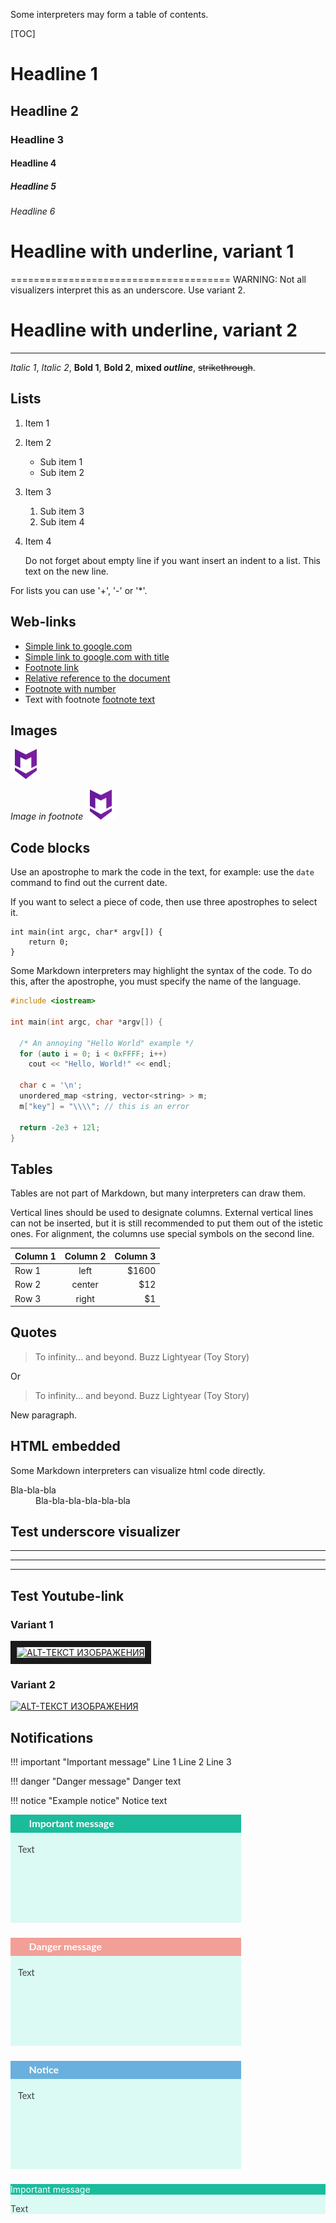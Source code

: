 Some interpreters may form a table of contents.

[TOC]

# Headline 1
## Headline 2
### Headline 3
#### Headline 4
##### Headline 5
###### Headline 6
# Headline with underline, variant 1
======================================
WARNING: Not all visualizers interpret this as an underscore. Use variant 2.
 
 
# Headline with underline, variant 2
--------------------------------------
*Italic 1*, _Italic 2_, **Bold 1**, __Bold 2__, **mixed _outline_**, ~~strikethrough~~.
 
 
## Lists ##
1. Item 1
2. Item 2
   * Sub item 1
   * Sub item 2
3. Item 3
   1. Sub item 3
   2. Sub item 4
4. Item 4
 
 
   Do not forget about empty line if you want insert an indent to a list.
   This text on the new line.
 
 
For lists you can use '+', '-' or '*'.
 
 
## Web-links ##
+ [Simple link to google.com](https://www.google.com)
+ [Simple link to google.com with title](https://www.google.com "Go to the Google")
+ [Footnote link][Footnote text]
+ [Relative reference to the document](../blob/LICENSE)
+ [Footnote with number][1]
+ Text with footnote [footnote text]
 
 
[Footnote text]: www.google.com
[1]: www.google.com
[footnote text]: www.google.com
 
 
## Images ##
![Alternative text](https://github.com/adam-p/markdown-here/raw/master/src/common/images/icon48.png "Tooltip")
 
 
_Image in footnote_
![Alternative text][logo]
 
 
[logo]: https://github.com/adam-p/markdown-here/raw/master/src/common/images/icon48.png "Tooltip"
 
 
## Code blocks ##
Use an apostrophe to mark the code in the text, for example: use the `date` command to find out the current date.
 
 
If you want to select a piece of code, then use three apostrophes to select it.
```
int main(int argc, char* argv[]) {
    return 0;
}
```
 
 
Some Markdown interpreters may highlight the syntax of the code. To do this, after the apostrophe, you must specify the name of the language.
```cpp
#include <iostream>
 
int main(int argc, char *argv[]) {
 
  /* An annoying "Hello World" example */
  for (auto i = 0; i < 0xFFFF; i++)
    cout << "Hello, World!" << endl;
 
  char c = '\n';
  unordered_map <string, vector<string> > m;
  m["key"] = "\\\\"; // this is an error
 
  return -2e3 + 12l;
}
```
 
 
## Tables ##
Tables are not part of Markdown, but many interpreters can draw them.
 
 
Vertical lines should be used to designate columns. External vertical lines can not be inserted, but it is still recommended to put them out of the istetic ones. For alignment, the columns use special symbols on the second line.
 
 
| Column 1      | Column 2           | Column 3 |
| ------------- |:------------------:| --------:|
| Row 1         | left               |    $1600 |
| Row 2         | center             |      $12 |
| Row 3         | right              |       $1 |
 
 
## Quotes ##
> To infinity... and beyond. Buzz Lightyear
> (Toy Story)
 
 
Or
 
 
> To infinity... and beyond. Buzz Lightyear
(Toy Story)
 
 
New paragraph.
 
 
## HTML embedded ##
Some Markdown interpreters can visualize html code directly.
 
 
<dl>
  <dt>Bla-bla-bla</dt>
  <dd>Bla-bla-bla-bla-bla-bla</dd>
</dl>
 
 
## Test underscore visualizer ##
 
 
---
 
 
***
 
 
___
 
 
 
 
## Test Youtube-link ##
### Variant 1
<a href="http://www.youtube.com/watch?feature=player_embedded&v=ID_ВИДЕОРОЛИКА_НА_YOUTUBE" target="_blank"><img src="http://img.youtube.com/vi/ID_ВИДЕОРОЛИКА_НА_YOUTUBE/0.jpg"
alt="ALT-ТЕКСТ ИЗОБРАЖЕНИЯ" width="240" height="180" border="10" /></a>
 
 
### Variant 2
[![ALT-ТЕКСТ ИЗОБРАЖЕНИЯ](http://img.youtube.com/vi/ID_ВИДЕОРОЛИКА_НА_YOUTUBE/0.jpg)](http://www.youtube.com/watch?v=ID_ВИДЕОРОЛИКА_НА_YOUTUBE)

## Notifications

!!! important "Important message"
    Line 1
    Line 2
    Line 3

!!! danger "Danger message"
    Danger text

!!! notice "Example notice"
    Notice text

<style type="text/css">
    .block-body {
        background-attachment: scroll;
        background-clip: border-box;
        background-color: rgb(219, 250, 244);
        background-image: none;
        background-origin: padding-box;
        background-position-x: 0%;
        background-position-y: 0%;
        background-repeat-x: ;
        background-repeat-y: ;
        background-size: auto;
        box-sizing: border-box;
        color: rgb(64, 64, 64);
        display: block;
        font-family: Lato, proxima-nova, "Helvetica Neue", Arial, sans-serif;
        font-size: 14.4px;
        font-weight: 400;
        height: 173px;
        line-height: 24px;
        margin-bottom: 24px;
        padding-bottom: 12px;
        padding-left: 12px;
        padding-right: 12px;
        padding-top: 12px;
        text-size-adjust: 100%;
        width: 368.812px;
        -webkit-font-smoothing: antialiased;
    }
    .admonition-title-important {
        background-attachment: scroll;
        background-clip: border-box;
        background-color: rgb(26, 188, 156);
        background-image: none;
        background-origin: padding-box;
        background-position-x: 0%;
        background-position-y: 0%;
        background-repeat-x: ;
        background-repeat-y: ;
        background-size: auto;
        box-sizing: border-box;
        color: rgb(255, 255, 255);
        display: block;
        font-family: Lato, proxima-nova, "Helvetica Neue", Arial, sans-serif;
        font-size: 16px;
        font-style: normal;
        font-weight: 700;
        height: 29px;
        line-height: 16px;
        margin-bottom: 12px;
        margin-left: -12px;
        margin-right: -12px;
        margin-top: -12px;
        padding-bottom: 6px;
        padding-left: 12px;
        padding-right: 12px;
        padding-top: 6px;
        text-size-adjust: 100%;
        width: 368.812px;
        -webkit-font-smoothing: antialiased;
        -webkit-margin-after: 12px;
        -webkit-margin-before: -12px;
        -webkit-margin-end: -12px;
        -webkit-margin-start: -12px;
    }
    .admonition-title-danger {
        background-attachment: scroll;
        background-clip: border-box;
        background-color: rgb(242, 159, 151);
        background-image: none;
        background-origin: padding-box;
        background-position-x: 0%;
        background-position-y: 0%;
        background-repeat-x: ;
        background-repeat-y: ;
        background-size: auto;
        box-sizing: border-box;
        color: rgb(255, 255, 255);
        display: block;
        font-family: Lato, proxima-nova, "Helvetica Neue", Arial, sans-serif;
        font-size: 16px;
        font-style: normal;
        font-weight: 700;
        height: 29px;
        line-height: 16px;
        margin-bottom: 12px;
        margin-left: -12px;
        margin-right: -12px;
        margin-top: -12px;
        padding-bottom: 6px;
        padding-left: 12px;
        padding-right: 12px;
        padding-top: 6px;
        text-size-adjust: 100%;
        width: 368.812px;
        -webkit-font-smoothing: antialiased;
        -webkit-margin-after: 12px;
        -webkit-margin-before: -12px;
        -webkit-margin-end: -12px;
        -webkit-margin-start: -12px;
    }
    .admonition-title-notice {
        background-attachment: scroll;
        background-clip: border-box;
        background-color: rgb(106, 176, 222);
        background-image: none;
        background-origin: padding-box;
        background-position-x: 0%;
        background-position-y: 0%;
        background-repeat-x: ;
        background-repeat-y: ;
        background-size: auto;
        box-sizing: border-box;
        color: rgb(255, 255, 255);
        display: block;
        font-family: Lato, proxima-nova, "Helvetica Neue", Arial, sans-serif;
        font-size: 16px;
        font-style: normal;
        font-weight: 700;
        height: 29px;
        line-height: 16px;
        margin-bottom: 12px;
        margin-left: -12px;
        margin-right: -12px;
        margin-top: -12px;
        padding-bottom: 6px;
        padding-left: 12px;
        padding-right: 12px;
        padding-top: 6px;
        text-size-adjust: 100%;
        width: 368.812px;
        -webkit-font-smoothing: antialiased;
        -webkit-margin-after: 12px;
        -webkit-margin-before: -12px;
        -webkit-margin-end: -12px;
        -webkit-margin-start: -12px;
    }
    .admonition-title-notice:before, .admonition-title-danger:before,
    .admonition-title-important:before  {
        content: "";
        display: inline-block;
        font-family: FontAwesome;
        font-style: normal;
        font-weight: 400;
        height: 16px;
        line-height: 16px;
        text-decoration-color: rgb(255, 255, 255);
        text-decoration-line: none;
        text-decoration-style: solid;
        width: 13.7188px;
        -webkit-font-smoothing: antialiased;
    }
</style>

<div class="block-body">
<p class="admonition-title-important"> Important message</p>
<p>Text</p>
</div>

<div class="block-body">
<p class="admonition-title-danger"> Danger message</p>
<p>Text</p>
</div>

<div class="block-body">
<p class="admonition-title-notice"> Notice</p>
<p>Text</p>
</div>

<div style="background-attachment: scroll;background-clip: border-box;background-color: rgb(219, 250, 244);
        background-image: none;background-origin: padding-box;
        background-position-x: 0%;background-position-y: 0%;
        background-repeat-x: ;background-repeat-y: ;background-size: auto;box-sizing: border-box;
        color: rgb(64, 64, 64);display: block;font-family: Lato, proxima-nova, "Helvetica Neue", Arial, sans-serif;font-size: 14.4px;font-weight: 400;height: 173px;line-height: 24px;margin-bottom: 24px;padding-bottom: 12px;
        padding-left: 12px;padding-right: 12px;padding-top: 12px;
        text-size-adjust: 100%;width: 368.812px;-webkit-font-smoothing: antialiased;">
<p style="background-attachment: scroll;background-clip: border-box;
        background-color: rgb(26, 188, 156);background-image: none;
        background-origin: padding-box;background-position-x: 0%;
        background-position-y: 0%;background-repeat-x: ;background-repeat-y: ;background-size: auto;box-sizing: border-box;color: rgb(255, 255, 255);display: block;
        font-family: Lato, proxima-nova, "Helvetica Neue", Arial, sans-serif;font-size: 16px;font-style: normal;font-weight: 700;height: 29px;line-height: 16px;margin-bottom: 12px;
        margin-left: -12px;margin-right: -12px;margin-top: -12px;
        padding-bottom: 6px;padding-left: 12px;padding-right: 12px;
        padding-top: 6px;text-size-adjust: 100%;
        width: 368.812px;-webkit-font-smoothing: antialiased;
        -webkit-margin-after: 12px;-webkit-margin-before: -12px;-webkit-margin-end: -12px;-webkit-margin-start: -12px;"> Important message</p>
<p>Text</p>
</div>
